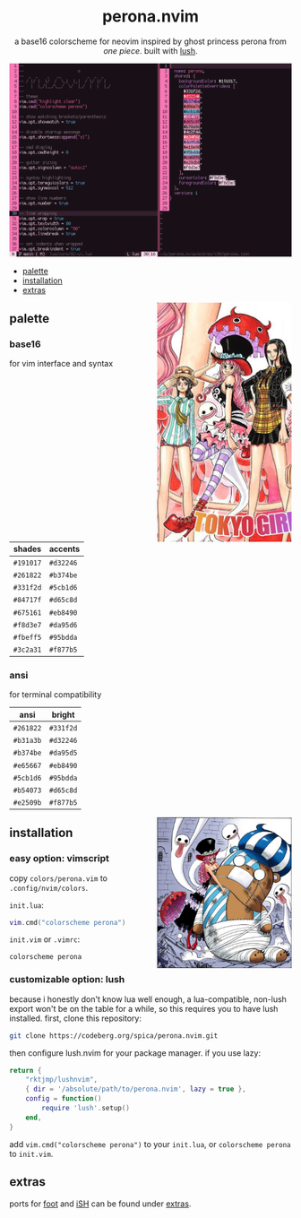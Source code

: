 <div align="center">

# perona.nvim

a base16 colorscheme for neovim inspired by ghost princess perona from *one piece*. built with [lush](https://github.com/rktjmp/lush.nvim/).

<img src="assets/grim.png" alt="perona" width="960">

</div>

+ <a href="#palette">palette</a>
+ <a href="#installation">installation</a>
+ <a href="extras">extras</a>

<img src="assets/921-crop.jpeg" align="right" width="240px" alt="chapter 921">

<a name="palette"></a>
## palette

### base16

for vim interface and syntax

| shades    | accents   |
| --------- | --------- |
| `#191017` | `#d32246` |
| `#261822` | `#b374be` |
| `#331f2d` | `#5cb1d6` |
| `#84717f` | `#d65c8d` |
| `#675161` | `#eb8490` |
| `#f8d3e7` | `#da95d6` |
| `#fbeff5` | `#95bdda` |
| `#3c2a31` | `#f877b5` |

### ansi

for terminal compatibility

| ansi      | bright    |
| --------- | --------- |
| `#261822` | `#331f2d` |
| `#b31a3b` | `#d32246` |
| `#b374be` | `#da95d5` |
| `#e65667` | `#eb8490` |
| `#5cb1d6` | `#95bdda` |
| `#b54073` | `#d65c8d` |
| `#e2509b` | `#f877b5` |

<img src="assets/658-crop.jpeg" align="right" width="240px" alt="chapter 658">

<a name="installation"></a>
## installation

### easy option: vimscript

copy `colors/perona.vim` to `.config/nvim/colors`.

`init.lua`:

```lua
vim.cmd("colorscheme perona")
```

`init.vim` or `.vimrc`:

```vimscript
colorscheme perona
```

### customizable option: lush
because i honestly don't know lua well enough, a lua-compatible, non-lush export won't be on the table for a while, so this requires you to have lush installed. first, clone this repository:

```bash
git clone https://codeberg.org/spica/perona.nvim.git
```

then configure lush.nvim for your package manager. if you use lazy:

```lua
return {
    "rktjmp/lushnvim",
    { dir = '/absolute/path/to/perona.nvim', lazy = true },
    config = function()
        require 'lush'.setup()
    end,
}
```

add `vim.cmd("colorscheme perona")` to your `init.lua`, or `colorscheme perona` to `init.vim`.

<a name="extras"></a>
## extras

ports for [foot](https://codeberg.org/dnkl/foot) and [iSH](https://github.com/ish-app/ish) can be found under <a href="https://codeberg.org/spica/perona.nvim/src/branch/dev/extras">extras</a>.
